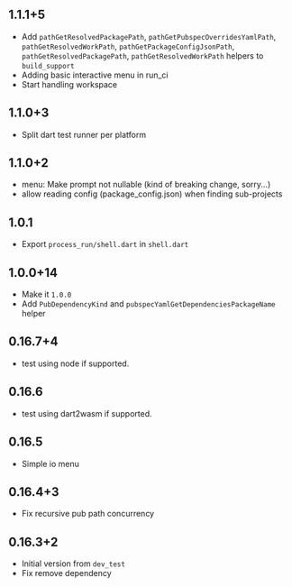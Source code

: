 ## 1.1.1+5

* Add `pathGetResolvedPackagePath`, `pathGetPubspecOverridesYamlPath`, `pathGetResolvedWorkPath`,
  `pathGetPackageConfigJsonPath`, `pathGetResolvedPackagePath`, `pathGetResolvedWorkPath`  helpers
  to `build_support`
* Adding basic interactive menu in run_ci
* Start handling workspace

## 1.1.0+3

* Split dart test runner per platform

## 1.1.0+2

* menu: Make prompt not nullable (kind of breaking change, sorry...)
* allow reading config (package_config.json) when finding sub-projects

## 1.0.1

* Export `process_run/shell.dart` in `shell.dart`

## 1.0.0+14

* Make it `1.0.0`
* Add `PubDependencyKind` and `pubspecYamlGetDependenciesPackageName` helper

## 0.16.7+4

* test using node if supported.

## 0.16.6

* test using dart2wasm if supported.

## 0.16.5

* Simple io menu

## 0.16.4+3

* Fix recursive pub path concurrency

## 0.16.3+2

* Initial version from  `dev_test`
* Fix remove dependency